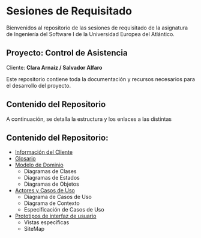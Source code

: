 # Sesiones de Requisitado

Bienvenidos al repositorio de las sesiones de requisitado de la asignatura de Ingeniería del Software I de la Universidad Europea del Atlántico.

## Proyecto: **Control de Asistencia**

Cliente: **Clara Arnaiz / Salvador Alfaro**

Este repositorio contiene toda la documentación y recursos necesarios para el desarrollo del proyecto.

## Contenido del Repositorio

A continuación, se detalla la estructura y los enlaces a las distintas

## Contenido del Repositorio:
- [Información del Cliente](/informaciónDelCliente/)
- [Glosario](/documentos/glosario.md)
- [Modelo de Dominio](/documentos/modeloDelDominio/README.md)
  - Diagramas de Clases
  - Diagramas de Estados
  - Diagramas de Objetos
- [Actores y Casos de Uso](/documentos/casosDeUso/README.md)
  - Diagrama de Casos de Uso
  - Diagrama de Contexto
  - Especificación de Casos de Uso
- [Prototipos de interfaz de usuario](/documentos/prototipos/README.md)
  - Vistas específicas
  - SiteMap

